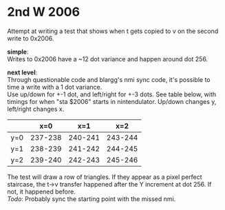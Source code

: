 # 2nd W 2006
Attempt at writing a test that shows when t gets copied to v on the second write to 0x2006.

**simple**:  
Writes to 0x2006 have a ~12 dot variance and happen around dot 256.

**next level**:  
Through questionable code and blargg's nmi sync code, it's possible to time a write with a 1 dot variance.  
Use up/down for +-1 dot, and left/right for +-3 dots. See table below, with timings for when "sta $2006" starts in nintendulator. Up/down changes y, left/right changes x.  

|     | x=0     | x=1     | x=2     |
|-----|---------|---------|---------|
| y=0 | 237-238 | 240-241 | 243-244 |
| y=1 | 238-239 | 241-242 | 244-245 |
| y=2 | 239-240 | 242-243 | 245-246 |

The test will draw a row of triangles. If they appear as a pixel perfect staircase, the t->v transfer happened after the Y increment at dot 256. If not, it happened before.  
*Todo*: Probably sync the starting point with the missed nmi.
